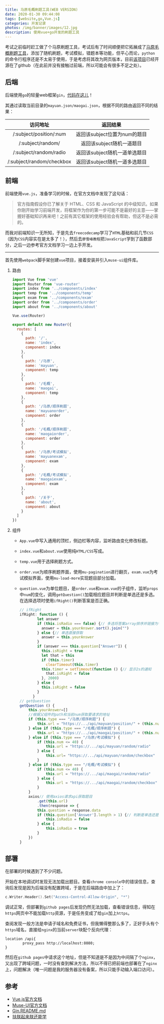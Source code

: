 ```yaml
---
title: 马原毛概刷题工具(WEB VERSION)
date: 2020-01-30 09:44:08
tags: [website,go,Vue.js]
categories: 开发记录
photos: /img/banner/images/12.jpg
description: 使用vue+go开发的刷题工具
---
```


考试之前临时赶工做了个马原刷题工具，考试后有了时间顺便把它拓展成了[马原毛概刷题工具](https://github.com/jeasonlau/Question-test)，添加了随机刷题，考试模拟，错题本等功能，但平心而论，`python`的命令行程序还是不太易于使用，于是考虑将其改为网页版本，目前[该项目](https://github.com/jeasonlau/Question-test-web)已经开源在了github（在此前并没有接触过前端，所以可能会有很多不足之处）。

<!--more-->

## 后端

后端使用`go`的轻量web框架`gin`，[代码在这儿](https://github.com/jeasonlau/Question-test-web/blob/master/back-end/main.go)！

其通过读取当前目录的`mayuan.json/maogai.json`，根据不同的路由返回不同的结果：

|         访问地址          |           返回结果            |
| :-----------------------: | :---------------------------: |
|  /:subject/position/:num  | 返回该subject位置为num的题目  |
|     /:subject/random/     |   返回该subject随机一道题目   |
|  /:subject/random/radio   | 返回该subject随机一道单选题目 |
| /:subject/random/checkbox | 返回该subject随机一道多选题目 |

## 前端

前端使用`vue.js`，准备学习的时候，在官方文档中发现了这句话：

> 官方指南假设你已了解关于 HTML、CSS 和 JavaScript 的中级知识。如果你刚开始学习前端开发，将框架作为你的第一步可能不是最好的主意——掌握好基础知识再来吧！之前有其它框架的使用经验会有帮助，但这不是必需的。

而我对前端知识一无所知，于是先去`freecodecamp`学习了`HTML`基础和前几节`CSS`（因为`CSS`内容实在是太多了！），然后去`廖雪峰教程`把`JavaScript`学到了函数部分，之后一边参考官方文档学习一边上手开发。

------

首先使用`webpack`脚手架创建`vue`项目，接着安装并引入`muse-ui`组件库。

1. 路由

   ```javascript
   import Vue from 'vue'
   import Router from 'vue-router'
   import index from '../components/index'
   import temp from '../components/temp'
   import exam from '../components/exam'
   import order from '../components/order'
   import about from '../components/about'
   
   Vue.use(Router)
   
   export default new Router({
     routes: [
       {
         path: '/',
         name: 'index',
         component: index
       },
       {
         path: '/马原',
         name: 'mayuan',
         component: temp
       },
       {
         path: '/毛概',
         name: 'maogai',
         component: temp
       },
       {
         path: '/马原/顺序刷题',
         name: 'mayuanorder',
         component: order
       },
       {
         path: '/毛概/顺序刷题',
         name: 'maogaiorder',
         component: order
       },
       {
         path: '/马原/考试模拟',
         name: 'mayuanexam',
         component: exam
       },
       {
         path: '/毛概/考试模拟',
         name: 'maogaiexam',
         component: exam
       },
       {
         path: '/关于',
         name: 'about',
         component: about
       }
     ]
   })
   ```

2. 组件

   + `App.vue`中写入通用的顶栏，侧边栏等内容，监听路由变化修改标题。

   + `index.vue`和`about.vue`使用纯`HTML/CSS`写成。

   + `temp.vue`用于选择刷题方式。

   + `order.vue`为顺序刷题界面，使用`mu-pagination`进行翻页，`exam.vue`为考试模拟界面，使用`mu-load-more`实现题目部分加载。

   + `question.vue`为单位题目，是`order.vue`和`exam.vue`的子组件，监听`props`中`num`的变化，调用`getQuestion()`加载相应题目并判断是单选还是多选。在选择选项时使用`ifRight()`判断答案是否正确。

     ```javascript
     // ifRight
     ifRight: function () {
             let answer
             if (this.isRadio === false) {// 多选将答案array排序并链接为字符串
               answer = this.yourAnswer.sort().join("")
             } else {// 单选直接获取
               answer = this.yourAnswer
             }
             if (answer === this.question["Answer"]) {
               this.isRight = true
               let that = this
               if (this.timer)
                 clearTimeout(this.timer)
               this.timer = setTimeout(function () {// 显示2s的通知
                 that.isRight = false
               }, 2000)
             } else {
               this.isRight = false
             }
           }
     // getQuestion
     getQuestion () {
         this.yourAnswer=[]
         //根据父组件的path和当前num获取要请求的地址
         if (this.type === "/马原/顺序刷题") {
             this.url = "https://.../api/mayuan/position/" + (this.num - 1)
         } else if (this.type === "/毛概/顺序刷题") {
             this.url = "https://.../api/maogai/position/" + (this.num - 1)
         } else if (this.type === "/马原/考试模拟") {
             if (this.num <= 40) {
                 this.url = "https://.../api/mayuan/random/radio"
             } else {
                 this.url= "https://.../api/mayuan/random/checkbox"
             }
         } else if (this.type === "/毛概/考试模拟") {
             if (this.num <= 40) {
                 this.url = "https://.../api/maogai/random/radio"
             } else {
                 this.url = "https://.../api/maogai/random/checkbox"
             }
         }
         axios// 使用axios请求api获取题目
             .get(this.url)
             .then(response => {
             this.question = response.data
             if (this.question['Answer'].length > 1) {// 判断是单选还是多选
                 this.isRadio = false
             } else {
                 this.isRadio = true
             }
         })
     }
     ```

## 部署

在部署的时候遇到了不少问题。

开始在本地调试时发现无法加载出题目。查看`chrome console`中的错误信息，查询后发现是因为后端没有配置跨域，于是在后端路由中加上了：

```go
c.Writer.Header().Set("Access-Control-Allow-Origin", "*")
```

调试正常，但部署到`github pages`后发现仍然无法加载，查看错误信息，得知在`https`网页中不能加载`http`资源，于是任务变成了给`gin`加上`https`。

查阅发现一般方法是申请子域名和免费证书，但我懒得整那么多了，正好手头有个`https`域名，直接给`nginx`的当前`server`块配个反向代理：

```nginx
location /api{
        proxy_pass http://localhost:8080;
}
```

然后在`github pages`中请求这个地址，但是不知道是不是因为中间隔了个`nginx`，又出现了跨域问题，一时没有查到解决方法，所以不得已把前端也部署在了`nginx`上，问题解决（唯一问题是我的服务器没有备案，所以只能手动输入端口访问）。

## 参考

+ [Vue.js官方文档](https://cn.vuejs.org/v2/guide/)
+ [Muse-UI官方文档](https://muse-ui.org/#/zh-CN/installation)
+ [Gin.README.md](https://github.com/gin-gonic/gin/blob/master/README.md)
+ [扶朕起来朕还能学](https://neumathe.xyz/)

